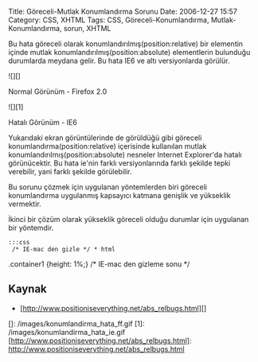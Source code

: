 Title: Göreceli-Mutlak Konumlandırma Sorunu
Date: 2006-12-27 15:57
Category: CSS, XHTML
Tags: CSS, Göreceli-Konumlandırma, Mutlak-Konumlandırma, sorun, XHTML

Bu hata göreceli olarak konumlandırılmış(position:relative) bir
elementin içinde mutlak konumlandırılmış(position:absolute) elementlerin
bulunduğu durumlarda meydana gelir. Bu hata IE6 ve altı versiyonlarda
görülür.

![][]

Normal Görünüm - Firefox 2.0

![][1]

Hatalı Görünüm - IE6

Yukarıdaki ekran görüntülerinde de görüldüğü gibi göreceli
konumlandırma(position:relative) içerisinde kullanılan mutlak
konumlandırılmış(position:absolute) nesneler Internet Explorer'da hatalı
görünücektir. Bu hata ie'nin farklı versiyonlarında farklı şekilde tepki
verebilir, yani farklı şekilde görülebilir.

Bu sorunu çözmek için uygulanan yöntemlerden biri göreceli konumlandırma
uygulanmış kapsayıcı katmana genişlik ve yükseklik vermektir.

İkinci bir çözüm olarak yükseklik göreceli olduğu durumlar için
uygulanan bir yöntemdir.

	:::css
	 /* IE-mac den gizle */ * html
.container1 {height: 1%;} /* IE-mac den gizleme sonu */ 

## Kaynak

-   [http://www.positioniseverything.net/abs_relbugs.html][]

</p>

  []: /images/konumlandirma_hata_ff.gif
  [1]: /images/konumlandirma_hata_ie.gif
  [http://www.positioniseverything.net/abs_relbugs.html]: http://www.positioniseverything.net/abs_relbugs.html
